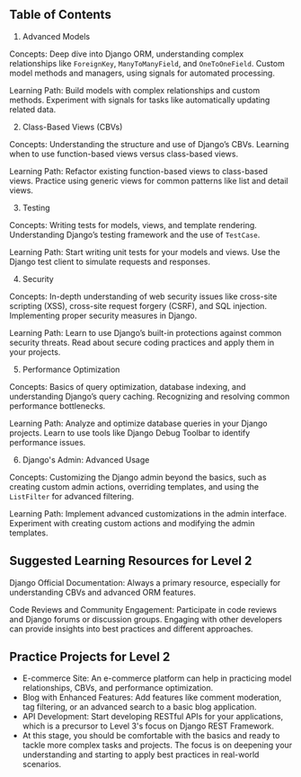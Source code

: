 Table of Contents
---

1. Advanced Models

Concepts: Deep dive into Django ORM, understanding complex relationships like `ForeignKey`, `ManyToManyField`, and `OneToOneField`. Custom model methods and managers, using signals for automated processing.

Learning Path: Build models with complex relationships and custom methods. Experiment with signals for tasks like automatically updating related data.

2. Class-Based Views (CBVs)

Concepts: Understanding the structure and use of Django’s CBVs. Learning when to use function-based views versus class-based views.

Learning Path: Refactor existing function-based views to class-based views. Practice using generic views for common patterns like list and detail views.

3. Testing

Concepts: Writing tests for models, views, and template rendering. Understanding Django’s testing framework and the use of `TestCase`.

Learning Path: Start writing unit tests for your models and views. Use the Django test client to simulate requests and responses.

4. Security

Concepts: In-depth understanding of web security issues like cross-site scripting (XSS), cross-site request forgery (CSRF), and SQL injection. Implementing proper security measures in Django.

Learning Path: Learn to use Django’s built-in protections against common security threats. Read about secure coding practices and apply them in your projects.

5. Performance Optimization

Concepts: Basics of query optimization, database indexing, and understanding Django’s query caching. Recognizing and resolving common performance bottlenecks.

Learning Path: Analyze and optimize database queries in your Django projects. Learn to use tools like Django Debug Toolbar to identify performance issues.

6. Django's Admin: Advanced Usage

Concepts: Customizing the Django admin beyond the basics, such as creating custom admin actions, overriding templates, and using the `ListFilter` for advanced filtering.

Learning Path: Implement advanced customizations in the admin interface. Experiment with creating custom actions and modifying the admin templates.

Suggested Learning Resources for Level 2
---

Django Official Documentation: Always a primary resource, especially for understanding CBVs and advanced ORM features.

Code Reviews and Community Engagement: Participate in code reviews and Django forums or discussion groups. Engaging with other developers can provide insights into best practices and different approaches.

Practice Projects for Level 2
---

- E-commerce Site: An e-commerce platform can help in practicing model relationships, CBVs, and performance optimization.
- Blog with Enhanced Features: Add features like comment moderation, tag filtering, or an advanced search to a basic blog application.
- API Development: Start developing RESTful APIs for your applications, which is a precursor to Level 3's focus on Django REST Framework.
- At this stage, you should be comfortable with the basics and ready to tackle more complex tasks and projects. The focus is on deepening your understanding and starting to apply best practices in real-world scenarios.
